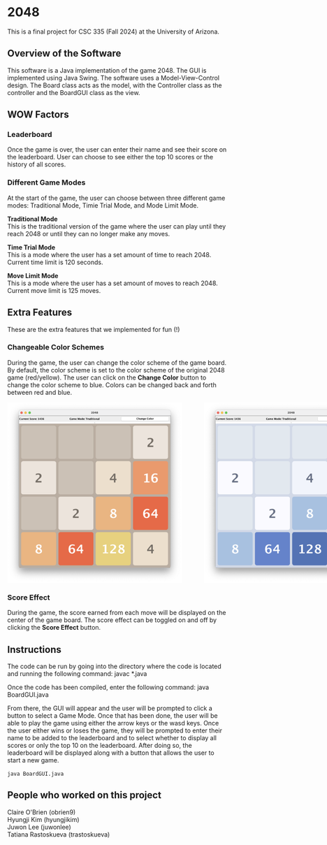 # 2048

This is a final project for CSC 335 (Fall 2024) at the University of Arizona.

## Overview of the Software

This software is a Java implementation of the game 2048. The GUI is implemented using Java Swing. The software uses a Model-View-Control design. The Board class acts as the model, with the Controller class as the controller and the BoardGUI class as the view.

## WOW Factors

### Leaderboard

Once the game is over, the user can enter their name and see their score on the leaderboard. User can choose to see either the top 10 scores or the history of all scores.

<!-- insert screenshot -->

### Different Game Modes

At the start of the game, the user can choose between three different game modes: Traditional Mode, Timie Trial Mode, and Mode Limit Mode.

**Traditional Mode**\
This is the traditional version of the game where the user can play until they reach 2048 or until they can no longer make any moves.

**Time Trial Mode**\
This is a mode where the user has a set amount of time to reach 2048. Current time limit is 120 seconds.

**Move Limit Mode**\
This is a mode where the user has a set amount of moves to reach 2048. Current move limit is 125 moves.

## Extra Features

These are the extra features that we implemented for fun (!)

### Changeable Color Schemes

During the game, the user can change the color scheme of the game board. By default, the color scheme is set to the color scheme of the original 2048 game (red/yellow). The user can click on the **Change Color** button to change the color scheme to blue. Colors can be changed back and forth between red and blue.

<!-- insert screenshot -->
<div style="display: flex; gap: 50px;">
    <img src="https://github.com/hyungjikim26/finalProject335/blob/main/images/game_screenshot_red.png" width=400>
    <img src="https://github.com/hyungjikim26/finalProject335/blob/main/images/game_screenshot_blue.png" width=400>
</div>

### Score Effect

During the game, the score earned from each move will be displayed on the center of the game board. The score effect can be toggled on and off by clicking the **Score Effect** button.

<!-- ### Main Menu -->

## Instructions

The code can be run by going into the directory where the code is located and running the following command:
javac *.java

Once the code has been compiled, enter the following command:
java BoardGUI.java

From there, the GUI will appear and the user will be prompted to click a button to select a Game Mode. Once that has been done, the user will be able to play the game using either the arrow keys or the wasd keys. Once the user either wins or loses the game, they will be prompted to enter their name to be added to the leaderboard and to select whether to display all scores or only the top 10 on the leaderboard. After doing so, the leaderboard will be displayed along with a button that allows the user to start a new game.
```
java BoardGUI.java
```

## People who worked on this project

Claire O'Brien (obrien9)\
Hyungji Kim (hyungjikim)\
Juwon Lee (juwonlee)\
Tatiana Rastoskueva (trastoskueva)
